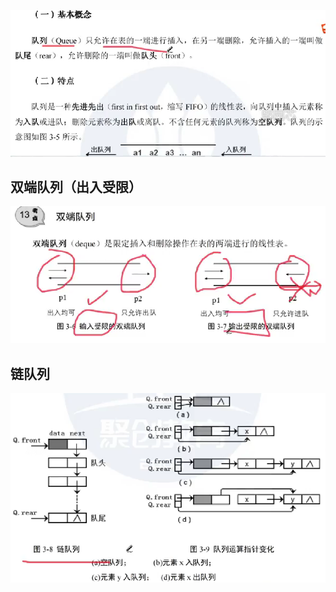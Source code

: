 

![输入图片说明](/imgs/2025-08-20/ROAoLZW4RsUR0GQQ.png)

## 双端队列（出入受限）
![输入图片说明](/imgs/2025-08-20/g5PjhN2b0r2StDit.png)

## 链队列
![输入图片说明](/imgs/2025-08-20/WnGYuyoeCsY5hxr5.png)


<!--stackedit_data:
eyJoaXN0b3J5IjpbLTExMTYxMjMyODddfQ==
-->